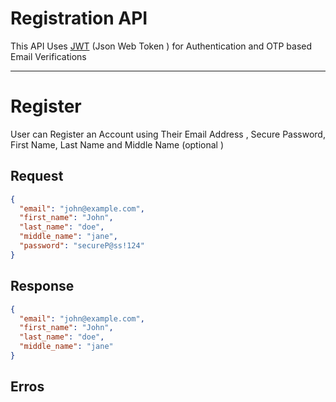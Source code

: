 # Registration API

This API Uses [JWT](https://jwt.io) (Json Web Token ) for Authentication and OTP based Email Verifications

---

# Register

User can Register an Account using Their Email Address , Secure Password, First Name, Last Name and Middle Name (optional )

## Request

```json
{
  "email": "john@example.com",
  "first_name": "John",
  "last_name": "doe",
  "middle_name": "jane",
  "password": "secureP@ss!124"
}
```

## Response

```json
{
  "email": "john@example.com",
  "first_name": "John",
  "last_name": "doe",
  "middle_name": "jane"
}
```

## Erros

